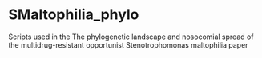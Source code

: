 # SMaltophilia_phylo
Scripts used in the The phylogenetic landscape and nosocomial spread of the multidrug-resistant opportunist Stenotrophomonas maltophilia paper
